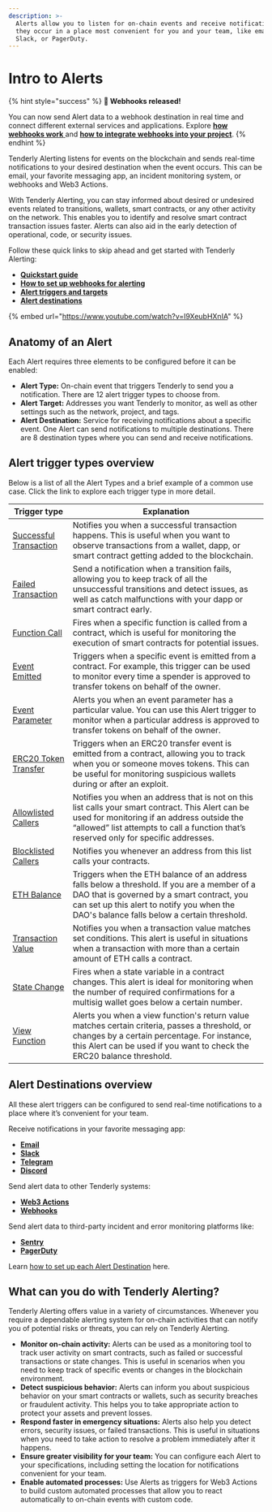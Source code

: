 ```yaml
---
description: >-
  Alerts allow you to listen for on-chain events and receive notifications when
  they occur in a place most convenient for you and your team, like email,
  Slack, or PagerDuty.
---
```


# Intro to Alerts

{% hint style="success" %}
**🎉 Webhooks released!**

You can now send Alert data to a webhook destination in real time and connect different external services and applications. Explore [**how webhooks work** ](configuring-alert-destinations/configuring-alert-destinations.md#webhooks)and [**how to integrate webhooks into your project**](tutorials-and-quickstarts/how-to-use-webhooks-for-alerting.md).
{% endhint %}

Tenderly Alerting listens for events on the blockchain and sends real-time notifications to your desired destination when the event occurs. This can be email, your favorite messaging app, an incident monitoring system, or webhooks and Web3 Actions.

With Tenderly Alerting, you can stay informed about desired or undesired events related to transitions, wallets, smart contracts, or any other activity on the network. This enables you to identify and resolve smart contract transaction issues faster. Alerts can also aid in the early detection of operational, code, or security issues.

Follow these quick links to skip ahead and get started with Tenderly Alerting:

* [**Quickstart guide**](tutorials-and-quickstarts/alerting-quickstart-guide.md)
* [**How to set up webhooks for alerting**](tutorials-and-quickstarts/how-to-use-webhooks-for-alerting.md)
* [**Alert triggers and targets**](alert-types-targets-and-parameters.md)
* [**Alert destinations**](configuring-alert-destinations/)

{% embed url="https://www.youtube.com/watch?v=I9XeubHXnIA" %}

## Anatomy of an Alert

Each Alert requires three elements to be configured before it can be enabled:

* **Alert Type:** On-chain event that triggers Tenderly to send you a notification. There are 12 alert trigger types to choose from.
* **Alert Target:** Addresses you want Tenderly to monitor, as well as other settings such as the network, project, and tags.
* **Alert Destination:** Service for receiving notifications about a specific event. One Alert can send notifications to multiple destinations. There are 8 destination types where you can send and receive notifications.

## Alert trigger types overview

Below is a list of all the Alert Types and a brief example of a common use case. Click the link to explore each trigger type in more detail.

| Trigger type                                                                           | Explanation                                                                                                                                                                                                                              |
| -------------------------------------------------------------------------------------- | ---------------------------------------------------------------------------------------------------------------------------------------------------------------------------------------------------------------------------------------- |
| [Successful Transaction](alert-types-targets-and-parameters.md#successful-transaction) | Notifies you when a successful transaction happens. This is useful when you want to observe transactions from a wallet, dapp, or smart contract getting added to the blockchain.                                                         |
| [Failed Transaction](alert-types-targets-and-parameters.md#failed-transaction)         | Send a notification when a transition fails, allowing you to keep track of all the unsuccessful transitions and detect issues, as well as catch malfunctions with your dapp or smart contract early.                                     |
| [Function Call](alert-types-targets-and-parameters.md#function-call)                   | Fires when a specific function is called from a contract, which is useful for monitoring the execution of smart contracts for potential issues.                                                                                          |
| [Event Emitted](alert-types-targets-and-parameters.md#event-emitted)                   | Triggers when a specific event is emitted from a contract. For example, this trigger can be used to monitor every time a spender is approved to transfer tokens on behalf of the owner.                                                  |
| [Event Parameter](alert-types-targets-and-parameters.md#event-parameter)               | Alerts you when an event parameter has a particular value. You can use this Alert trigger to monitor when a particular address is approved to transfer tokens on behalf of the owner.                                                    |
| [ERC20 Token Transfer](alert-types-targets-and-parameters.md#erc20-token-transfer)     | Triggers when an ERC20 transfer event is emitted from a contract, allowing you to track when you or someone moves tokens. This can be useful for monitoring suspicious wallets during or after an exploit.                               |
| [Allowlisted Callers](alert-types-targets-and-parameters.md#allowlisted-callers)       | Notifies you when an address that is not on this list calls your smart contract. This Alert can be used for monitoring if an address outside the “allowed” list attempts to call a function that’s reserved only for specific addresses. |
| [Blocklisted Callers](alert-types-targets-and-parameters.md#blocklisted-callers)       | Notifies you whenever an address from this list calls your contracts.                                                                                                                                                                    |
| [ETH Balance](alert-types-targets-and-parameters.md#eth-balance)                       | Triggers when the ETH balance of an address falls below a threshold. If you are a member of a DAO that is governed by a smart contract, you can set up this alert to notify you when the DAO's balance falls below a certain threshold.  |
| [Transaction Value](alert-types-targets-and-parameters.md#transaction-value)           | Notifies you when a transaction value matches set conditions. This alert is useful in situations when a transaction with more than a certain amount of ETH calls a contract.                                                             |
| [State Change](alert-types-targets-and-parameters.md#state-change)                     | Fires when a state variable in a contract changes. This alert is ideal for monitoring when the number of required confirmations for a multisig wallet goes below a certain number.                                                       |
| [View Function](alert-types-targets-and-parameters.md#view-function)                   | Alerts you when a view function's return value matches certain criteria, passes a threshold, or changes by a certain percentage. For instance, this Alert can be used if you want to check the ERC20 balance threshold.                  |

## Alert Destinations overview

All these alert triggers can be configured to send real-time notifications to a place where it’s convenient for your team.

Receive notifications in your favorite messaging app:

* [**Email**](configuring-alert-destinations/account-scoped.md#email-destination)
* [**Slack**](configuring-alert-destinations/account-scoped.md#slack-destination)
* [**Telegram**](configuring-alert-destinations/account-scoped.md#telegram-destination)
* [**Discord**](configuring-alert-destinations/account-scoped.md#discord-destination)

Send alert data to other Tenderly systems:

* [**Web3 Actions**](configuring-alert-destinations/configuring-alert-destinations.md#web3-actions)
* [**Webhooks**](configuring-alert-destinations/configuring-alert-destinations.md#webhooks)

Send alert data to third-party incident and error monitoring platforms like:

* [**Sentry**](configuring-alert-destinations/account-scoped.md#sentry-destination)
* [**PagerDuty**](configuring-alert-destinations/account-scoped.md#pagerduty-destination)

Learn [how to set up each Alert Destination](configuring-alert-destinations/) here.

## What can you do with Tenderly Alerting?

Tenderly Alerting offers value in a variety of circumstances. Whenever you require a dependable alerting system for on-chain activities that can notify you of potential risks or threats, you can rely on Tenderly Alerting.

* **Monitor on-chain activity:** Alerts can be used as a monitoring tool to track user activity on smart contracts, such as failed or successful transactions or state changes. This is useful in scenarios when you need to keep track of specific events or changes in the blockchain environment.
* **Detect suspicious behavior:** Alerts can inform you about suspicious behavior on your smart contracts or wallets, such as security breaches or fraudulent activity. This helps you to take appropriate action to protect your assets and prevent losses.
* **Respond faster in emergency situations:** Alerts also help you detect errors, security issues, or failed transactions. This is useful in situations when you need to take action to resolve a problem immediately after it happens.
* **Ensure greater visibility for your team:** You can configure each Alert to your specifications, including setting the location for notifications convenient for your team.
* **Enable automated processes:** Use Alerts as triggers for Web3 Actions to build custom automated processes that allow you to react automatically to on-chain events with custom code.
